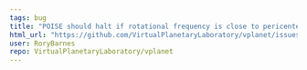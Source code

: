 ```yaml
---
tags: bug
title: "POISE should halt if rotational frequency is close to pericenter angular frequency"
html_url: "https://github.com/VirtualPlanetaryLaboratory/vplanet/issues/142"
user: RoryBarnes
repo: VirtualPlanetaryLaboratory/vplanet
---
```


